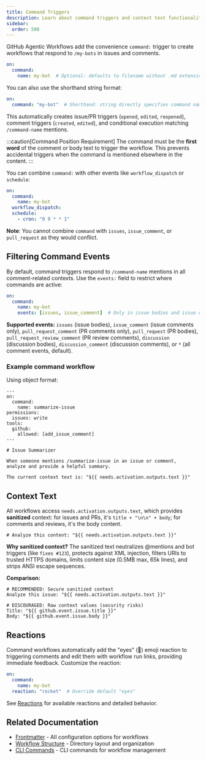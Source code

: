 ```yaml
---
title: Command Triggers
description: Learn about command triggers and context text functionality for agentic workflows, including special @mention triggers for interactive automation.
sidebar:
  order: 500
---
```


GitHub Agentic Workflows add the convenience `command:` trigger to create workflows that respond to `/my-bots` in issues and comments.

```yaml wrap
on:
  command:
    name: my-bot  # Optional: defaults to filename without .md extension
```

You can also use the shorthand string format:

```yaml wrap
on:
  command: "my-bot"  # Shorthand: string directly specifies command name
```

This automatically creates issue/PR triggers (`opened`, `edited`, `reopened`), comment triggers (`created`, `edited`), and conditional execution matching `/command-name` mentions.

:::caution[Command Position Requirement]
The command must be the **first word** of the comment or body text to trigger the workflow. This prevents accidental triggers when the command is mentioned elsewhere in the content.
:::

You can combine `command:` with other events like `workflow_dispatch` or `schedule`:

```yaml wrap
on:
  command:
    name: my-bot
  workflow_dispatch:
  schedule:
    - cron: "0 9 * * 1"
```

**Note**: You cannot combine `command` with `issues`, `issue_comment`, or `pull_request` as they would conflict.

## Filtering Command Events

By default, command triggers respond to `/command-name` mentions in all comment-related contexts. Use the `events:` field to restrict where commands are active:

```yaml wrap
on:
  command:
    name: my-bot
    events: [issues, issue_comment]  # Only in issue bodies and issue comments
```

**Supported events:** `issues` (issue bodies), `issue_comment` (issue comments only), `pull_request_comment` (PR comments only), `pull_request` (PR bodies), `pull_request_review_comment` (PR review comments), `discussion` (discussion bodies), `discussion_comment` (discussion comments), or `*` (all comment events, default).

### Example command workflow

Using object format:

```aw wrap
---
on:
  command:
    name: summarize-issue
permissions:
  issues: write
tools:
  github:
    allowed: [add_issue_comment]
---

# Issue Summarizer

When someone mentions /summarize-issue in an issue or comment, 
analyze and provide a helpful summary.

The current context text is: "${{ needs.activation.outputs.text }}"
```

## Context Text

All workflows access `needs.activation.outputs.text`, which provides **sanitized** context: for issues and PRs, it's `title + "\n\n" + body`; for comments and reviews, it's the body content.

```aw wrap
# Analyze this content: "${{ needs.activation.outputs.text }}"
```

**Why sanitized context?** The sanitized text neutralizes @mentions and bot triggers (like `fixes #123`), protects against XML injection, filters URIs to trusted HTTPS domains, limits content size (0.5MB max, 65k lines), and strips ANSI escape sequences.

**Comparison:**
```aw wrap
# RECOMMENDED: Secure sanitized context
Analyze this issue: "${{ needs.activation.outputs.text }}"

# DISCOURAGED: Raw context values (security risks)
Title: "${{ github.event.issue.title }}"
Body: "${{ github.event.issue.body }}"
```

## Reactions

Command workflows automatically add the "eyes" (👀) emoji reaction to triggering comments and edit them with workflow run links, providing immediate feedback. Customize the reaction:

```yaml
on:
  command:
    name: my-bot
  reaction: "rocket"  # Override default "eyes"
```

See [Reactions](/gh-aw/reference/frontmatter/) for available reactions and detailed behavior.

## Related Documentation

- [Frontmatter](/gh-aw/reference/frontmatter/) - All configuration options for workflows
- [Workflow Structure](/gh-aw/reference/workflow-structure/) - Directory layout and organization
- [CLI Commands](/gh-aw/tools/cli/) - CLI commands for workflow management
